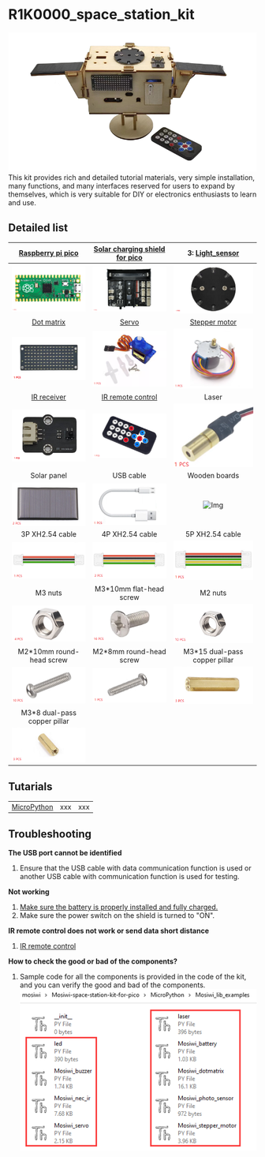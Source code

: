 # R1K0000_space_station_kit
![Img](../../_static/raspberry/R1K0000_space_station_kit/25img.png)    
This kit provides rich and detailed tutorial materials, very simple installation, many functions, and many interfaces reserved for users to expand by themselves, which is very suitable for DIY or electronics enthusiasts to learn and use.     

## Detailed list
| [Raspberry pi pico](../../raspberry/R1D0001_raspberry_pico/R1D0001_raspberry_pico.md) | [Solar charging shield for pico](../../raspberry/R1E0000_solar_charging_shield_for_pico/R1E0000_solar_charging_shield_for_pico.md)  | 3: [Light_sensor](../../common_product/C1S0000_light_sensor/C1S0000_light_sensor.md) |
| :--: | :--: | :--: |
| ![Img](../../_static/raspberry/R1K0000_space_station_kit/20img.png) | ![Img](../../_static/raspberry/R1K0000_space_station_kit/21img.png) | ![Img](../../_static/raspberry/R1K0000_space_station_kit/23img.png) |  
| [Dot matrix](../../common_product/C1M0000_8x16dot_matrix/C1M0000_8x16dot_matrix.md) | [Servo](../../outsourcing/sg90_servo/sg90_servo.md) | [Stepper motor](../../outsourcing/28byj-48/28byj-48.md) |  
| ![Img](../../_static/raspberry/R1K0000_space_station_kit/22img.png) | ![Img](../../_static/raspberry/R1K0000_space_station_kit/19img.png) | ![Img](../../_static/raspberry/R1K0000_space_station_kit/18img.png) |  
| [IR receiver](../../common_product/C1S0001_ir_receiver/C1S0001_ir_receiver.md) | [IR remote control](../../outsourcing/nec_ir_remote_control/nec_ir_remote_control.md) | Laser |              
| ![Img](../../_static/raspberry/R1K0000_space_station_kit/24img.png) | ![Img](../../_static/raspberry/R1K0000_space_station_kit/15img.png) | ![Img](../../_static/raspberry/R1K0000_space_station_kit/5img.png) |    
| Solar panel | USB cable | Wooden boards |  
| ![Img](../../_static/raspberry/R1K0000_space_station_kit/3img.png) | ![Img](../../_static/raspberry/R1K0000_space_station_kit/6img.png) | ![Img](../../_static/raspberry/R1K0000_space_station_kit/0img.png) |  
| 3P XH2.54 cable | 4P XH2.54 cable | 5P XH2.54 cable |      
| ![Img](../../_static/raspberry/R1K0000_space_station_kit/7img.png) | ![Img](../../_static/raspberry/R1K0000_space_station_kit/8img.png) | ![Img](../../_static/raspberry/R1K0000_space_station_kit/9img.png) |     
| M3 nuts | M3\*10mm flat-head screw | M2 nuts |     
| ![Img](../../_static/raspberry/R1K0000_space_station_kit/10img.png) | ![Img](../../_static/raspberry/R1K0000_space_station_kit/11img.png) | ![Img](../../_static/raspberry/R1K0000_space_station_kit/13img.png) |    
| M2\*10mm round-head screw | M2\*8mm round-head screw | M3\*15 dual-pass copper pillar |    
| ![Img](../../_static/raspberry/R1K0000_space_station_kit/12img.png) | ![Img](../../_static/raspberry/R1K0000_space_station_kit/14img.png) | ![Img](../../_static/raspberry/R1K0000_space_station_kit/16img.png) |      
| M3\*8 dual-pass copper pillar |  |  |   
| ![Img](../../_static/raspberry/R1K0000_space_station_kit/17img.png) |  |  |   

## Tutarials    
|  |  |  |
| :--: | :--: | :--: |
| [MicroPython](./microPython_tutorial/microPython_tutorial.md) | xxx | xxx |

## Troubleshooting
**The USB port cannot be identified**    
1. Ensure that the USB cable with data communication function is used or another USB cable with communication function is used for testing.    

**Not working**   
1. [Make sure the battery is properly installed and fully charged.](../R1E0000_solar_charging_shield_for_pico/R1E0000_solar_charging_shield_for_pico.md)   
2. Make sure the power switch on the shield is turned to "ON".       

**IR remote control does not work or send data short distance**    
1. [IR remote control](../../outsourcing/nec_ir_remote_control/nec_ir_remote_control.md#3.-notes)

**How to check the good or bad of the components?**   
1. Sample code for all the components is provided in the code of the kit, and you can verify the good and bad of the components.     
![Img](../../_static/raspberry/R1K0000_space_station_kit/1img.png)

